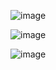 ![image](https://user-images.githubusercontent.com/79454375/220173434-02282f40-cfa8-4d4c-ae89-7f1e9d2026e2.png)

![image](https://user-images.githubusercontent.com/79454375/220173491-8d308202-6091-47ae-8841-04f5eed5f180.png)

![image](https://user-images.githubusercontent.com/79454375/220173518-9b874ddf-6c8e-4026-82f7-84f19f31a917.png)
